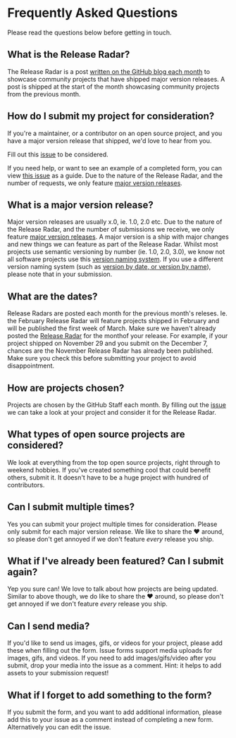 # Frequently Asked Questions

Please read the questions below before getting in touch.

## What is the Release Radar?

The Release Radar is a post [written on the GitHub blog each month](https://github.blog/?s=release+radar) to showcase community projects that have shipped major version releases. A post is shipped at the start of the month showcasing community projects from the previous month.

## How do I submit my project for consideration?

If you're a maintainer, or a contributor on an open source project, and you have a major version release that shipped, we'd love to hear from you.

Fill out this [issue](https://github.com/mishmanners/github-release-radar/issues/new?assignees=MishManners&labels=&template=release-radar-request.yml&title=%5BRelease+Radar+Request%5D+%3Ctitle%3E) to be considered.

If you need help, or want to see an example of a completed form, you can view [this issue](https://github.com/mishmanners/github-release-radar/issues/1) as a guide. Due to the nature of the Release Radar, and the number of requests, we only feature [major version releases](https://dev.to/mishmanners/shipping-a-new-open-source-project-have-you-thought-about-release-naming-150n).

## What is a major version release?

Major version releases are usually x.0, ie. 1.0, 2.0 etc. Due to the nature of the Release Radar, and the number of submissions we receive, we only feature [major version releases](https://dev.to/mishmanners/shipping-a-new-open-source-project-have-you-thought-about-release-naming-150n). A major version is a ship with major changes and new things we can feature as part of the Release Radar. Whilst most projects use semantic versioning by number (ie. 1.0, 2.0, 3.0), we know not all software projects use this [version naming system](https://dev.to/mishmanners/shipping-a-new-open-source-project-have-you-thought-about-release-naming-150n). If you use a different version naming system (such as [version by date, or version by name](https://dev.to/mishmanners/shipping-a-new-open-source-project-have-you-thought-about-release-naming-150n)), please note that in your submission.

## What are the dates?

Release Radars are posted each month for the previous month's releses. Ie. the February Release Radar will feature projects shipped in February and will be published the first week of March. Make sure we haven't already posted the [Release Radar](https://github.blog/?s=release+radar) for the monthof your release. For example, if your project shipped on November 29 and you submit on the December 7, chances are the November Release Radar has already been published. Make sure you check this before submitting your project to avoid disappointment.

## How are projects chosen?

Projects are chosen by the GitHub Staff each month. By filling out the [issue](https://github.com/mishmanners/github-release-radar/issues/new?assignees=MishManners&labels=&template=release-radar-request.yml&title=%5BRelease+Radar+Request%5D+%3Ctitle%3E) we can take a look at your project and consider it for the Release Radar.

## What types of open source projects are considered?

We look at everything from the top open source projects, right through to weekend hobbies. If you've created something cool that could benefit others, submit it. It doesn't have to be a huge project with hundred of contributors.

## Can I submit multiple times?

Yes you can submit your project multiple times for consideration. Please only submit for each major version release. We like to share the :heart: around, so please don't get annoyed if we don't feature _every_ release you ship.

## What if I've already been featured? Can I submit again?

Yep you sure can! We love to talk about how projects are being updated. Similar to above though, we do like to share the :heart: around, so please don't get annoyed if we don't feature _every_ release you ship. 

## Can I send media?

If you'd like to send us images, gifs, or videos for your project, please add these when filling out the form. Issue forms support media uploads for images, gifs, and videos. If you need to add images/gifs/video after you submit, drop your media into the issue as a comment. Hint: it helps to add assets to your submission request!

## What if I forget to add something to the form?

If you submit the form, and you want to add additional information, please add this to your issue as a comment instead of completing a new form. Alternatively you can edit the issue.
